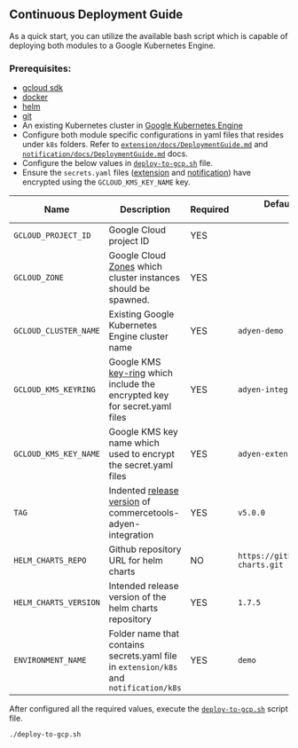 ## Continuous Deployment Guide

As a quick start, you can utilize the available bash script which is capable of deploying both modules to a 
Google Kubernetes Engine.

### Prerequisites:

- [gcloud sdk](https://cloud.google.com/sdk/docs/install)
- [docker](https://docs.docker.com/get-docker/)
- [helm](https://helm.sh/docs/intro/install/)
- [git](https://git-scm.com/book/en/v2/Getting-Started-Installing-Git)
- An existing Kubernetes cluster in [Google Kubernetes Engine](https://cloud.google.com/kubernetes-engine/docs/quickstart)
- Configure both module specific configurations in yaml files that resides under `k8s` folders.
    Refer to [`extension/docs/DeploymentGuide.md`](../../extension/docs/HowToRun.md) and [`notification/docs/DeploymentGuide.md`](../../notification/docs/HowToRun.md) docs.
- Configure the below values in [`deploy-to-gcp.sh`](deploy-to-gcp.sh) file.
- Ensure the `secrets.yaml` files ([extension](extension/k8s/demo/secrets.yaml) and [notification](notification/k8s/demo/secrets.yaml)) have encrypted using the `GCLOUD_KMS_KEY_NAME` key.

| Name | Description | Required | Default value (only for test environment) |
| --- | --- | --- | --- |
|`GCLOUD_PROJECT_ID` | Google Cloud project ID | YES | |
|`GCLOUD_ZONE` | Google Cloud [Zones](https://cloud.google.com/compute/docs/regions-zones#available) which cluster instances should be spawned. | YES | |
|`GCLOUD_CLUSTER_NAME` | Existing Google Kubernetes Engine cluster name | YES | `adyen-demo` |
|`GCLOUD_KMS_KEYRING` | Google KMS [key-ring](https://cloud.google.com/kms/docs/resource-hierarchy#key_rings) which include the encrypted key for secret.yaml files | YES | `adyen-integration-deployment-demo` |
|`GCLOUD_KMS_KEY_NAME` | Google KMS key name which used to encrypt the secret.yaml files | YES | `adyen-extension-module` |
|`TAG` | Indented [release version](https://github.com/commercetools/commercetools-adyen-integration/releases) of commercetools-adyen-integration | YES | `v5.0.0` |
|`HELM_CHARTS_REPO` | Github repository URL for helm charts | NO | `https://github.com/commercetools/k8s-charts.git` |
|`HELM_CHARTS_VERSION` | Intended release version of the helm charts repository | YES | `1.7.5` |
|`ENVIRONMENT_NAME` | Folder name that contains secrets.yaml file in `extension/k8s` and `notification/k8s` | YES | `demo` |

After configured all the required values, execute the [`deploy-to-gcp.sh`](deploy-to-gcp.sh) script file.
```
./deploy-to-gcp.sh
```



